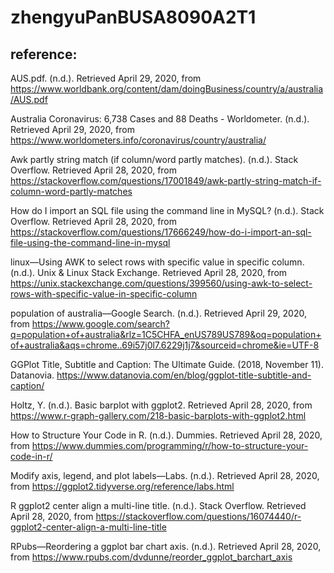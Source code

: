 # zhengyuPanBUSA8090A2T1

## reference:

AUS.pdf. (n.d.). Retrieved April 29, 2020, from https://www.worldbank.org/content/dam/doingBusiness/country/a/australia/AUS.pdf

Australia Coronavirus: 6,738 Cases and 88 Deaths - Worldometer. (n.d.). Retrieved April 29, 2020, from https://www.worldometers.info/coronavirus/country/australia/

Awk partly string match (if column/word partly matches). (n.d.). Stack Overflow. Retrieved April 28, 2020, from https://stackoverflow.com/questions/17001849/awk-partly-string-match-if-column-word-partly-matches

How do I import an SQL file using the command line in MySQL? (n.d.). Stack Overflow. Retrieved April 28, 2020, from https://stackoverflow.com/questions/17666249/how-do-i-import-an-sql-file-using-the-command-line-in-mysql

linux—Using AWK to select rows with specific value in specific column. (n.d.). Unix & Linux Stack Exchange. Retrieved April 28, 2020, from https://unix.stackexchange.com/questions/399560/using-awk-to-select-rows-with-specific-value-in-specific-column

population of australia—Google Search. (n.d.). Retrieved April 29, 2020, from https://www.google.com/search?q=population+of+australia&rlz=1C5CHFA_enUS789US789&oq=population+of+australia&aqs=chrome..69i57j0l7.6229j1j7&sourceid=chrome&ie=UTF-8

GGPlot Title, Subtitle and Caption: The Ultimate Guide. (2018, November 11). Datanovia. https://www.datanovia.com/en/blog/ggplot-title-subtitle-and-caption/

Holtz, Y. (n.d.). Basic barplot with ggplot2. Retrieved April 28, 2020, from https://www.r-graph-gallery.com/218-basic-barplots-with-ggplot2.html

How to Structure Your Code in R. (n.d.). Dummies. Retrieved April 28, 2020, from https://www.dummies.com/programming/r/how-to-structure-your-code-in-r/

Modify axis, legend, and plot labels—Labs. (n.d.). Retrieved April 28, 2020, from https://ggplot2.tidyverse.org/reference/labs.html

R ggplot2 center align a multi-line title. (n.d.). Stack Overflow. Retrieved April 28, 2020, from https://stackoverflow.com/questions/16074440/r-ggplot2-center-align-a-multi-line-title

RPubs—Reordering a ggplot bar chart axis. (n.d.). Retrieved April 28, 2020, from https://www.rpubs.com/dvdunne/reorder_ggplot_barchart_axis

